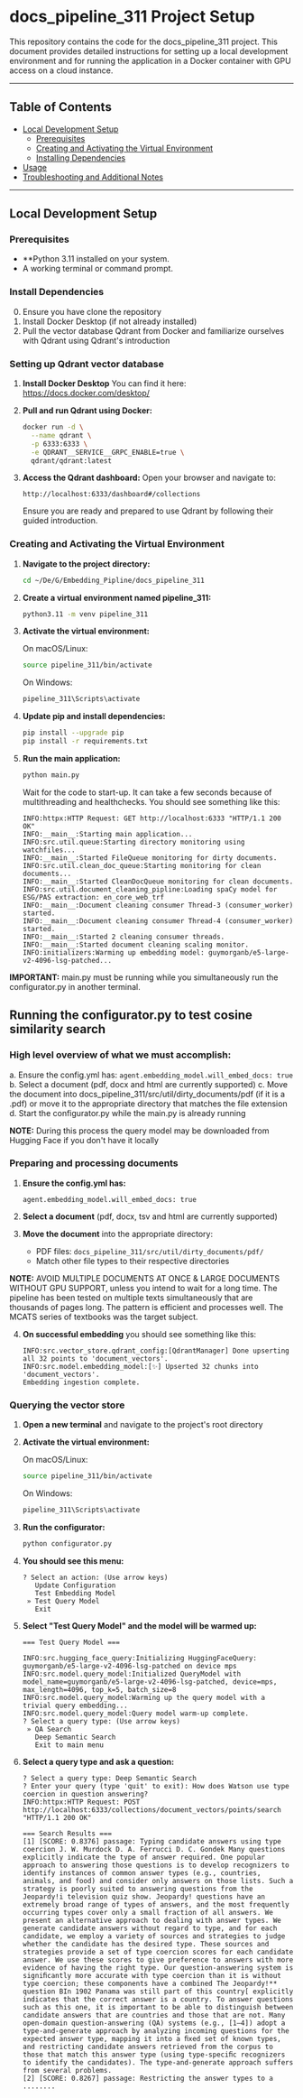 # docs_pipeline_311 Project Setup

This repository contains the code for the docs_pipeline_311 project. This document provides detailed instructions for setting up a local development environment and for running the application in a Docker container with GPU access on a cloud instance.

---

## Table of Contents

- [Local Development Setup](#local-development-setup)
  - [Prerequisites](#prerequisites)
  - [Creating and Activating the Virtual Environment](#creating-and-activating-the-virtual-environment)
  - [Installing Dependencies](#installing-dependencies)
- [Usage](#usage)
- [Troubleshooting and Additional Notes](#troubleshooting-and-additional-notes)

---

## Local Development Setup

### Prerequisites
- **Python 3.11 installed on your system.
- A working terminal or command prompt.

### Install Dependencies

0. Ensure you have clone the repository
1. Install Docker Desktop (if not already installed)
2. Pull the vector database Qdrant from Docker and familiarize ourselves with Qdrant using Qdrant's introduction

### Setting up Qdrant vector database

1. **Install Docker Desktop**
   You can find it here: https://docs.docker.com/desktop/

2. **Pull and run Qdrant using Docker:**
   ```bash
   docker run -d \
     --name qdrant \
     -p 6333:6333 \
     -e QDRANT__SERVICE__GRPC_ENABLE=true \
     qdrant/qdrant:latest
   ```

3. **Access the Qdrant dashboard:**
   Open your browser and navigate to:
   ```
   http://localhost:6333/dashboard#/collections
   ```
   Ensure you are ready and prepared to use Qdrant by following their guided introduction.

### Creating and Activating the Virtual Environment

1. **Navigate to the project directory:**
   ```bash
   cd ~/De/G/Embedding_Pipline/docs_pipeline_311
   ```

2. **Create a virtual environment named pipeline_311:**
   ```bash
   python3.11 -m venv pipeline_311 
   ```

3. **Activate the virtual environment:**

   On macOS/Linux:
   ```bash
   source pipeline_311/bin/activate
   ```

   On Windows:
   ```bash
   pipeline_311\Scripts\activate
   ```

4. **Update pip and install dependencies:**
   ```bash
   pip install --upgrade pip
   pip install -r requirements.txt
   ```

5. **Run the main application:**
   ```bash
   python main.py
   ```

   Wait for the code to start-up. It can take a few seconds because of multithreading and healthchecks. You should see something like this:
   ```
   INFO:httpx:HTTP Request: GET http://localhost:6333 "HTTP/1.1 200 OK"
   INFO:__main__:Starting main application...
   INFO:src.util.queue:Starting directory monitoring using watchfiles...
   INFO:__main__:Started FileQueue monitoring for dirty documents.
   INFO:src.util.clean_doc_queue:Starting monitoring for clean documents...
   INFO:__main__:Started CleanDocQueue monitoring for clean documents.
   INFO:src.util.document_cleaning_pipline:Loading spaCy model for ESG/PAS extraction: en_core_web_trf
   INFO:__main__:Document cleaning consumer Thread-3 (consumer_worker) started.
   INFO:__main__:Document cleaning consumer Thread-4 (consumer_worker) started.
   INFO:__main__:Started 2 cleaning consumer threads.
   INFO:__main__:Started document cleaning scaling monitor.
   INFO:initializers:Warming up embedding model: guymorganb/e5-large-v2-4096-lsg-patched...
   ```

**IMPORTANT:** main.py must be running while you simultaneously run the configurator.py in another terminal.

## Running the configurator.py to test cosine similarity search

### High level overview of what we must accomplish:
a. Ensure the config.yml has: `agent.embedding_model.will_embed_docs: true`
b. Select a document (pdf, docx and html are currently supported)
c. Move the document into docs_pipeline_311/src/util/dirty_documents/pdf (if it is a .pdf) or move it to the appropriate directory that matches the file extension
d. Start the configurator.py while the main.py is already running

**NOTE:** During this process the query model may be downloaded from Hugging Face if you don't have it locally

### Preparing and processing documents

1. **Ensure the config.yml has:**
   ```
   agent.embedding_model.will_embed_docs: true
   ```

2. **Select a document** (pdf, docx, tsv and html are currently supported)

3. **Move the document** into the appropriate directory:
   - PDF files: `docs_pipeline_311/src/util/dirty_documents/pdf/`
   - Match other file types to their respective directories

**NOTE:** AVOID MULTIPLE DOCUMENTS AT ONCE & LARGE DOCUMENTS WITHOUT GPU SUPPORT, unless you intend to wait for a long time. The pipeline has been tested on multiple texts simultaneously that are thousands of pages long. The pattern is efficient and processes well. The MCATS series of textbooks was the target subject.

4. **On successful embedding** you should see something like this:
   ```
   INFO:src.vector_store.qdrant_config:[QdrantManager] Done upserting all 32 points to 'document_vectors'.
   INFO:src.model.embedding_model:[✨] Upserted 32 chunks into 'document_vectors'.
   Embedding ingestion complete.
   ```

### Querying the vector store

1. **Open a new terminal** and navigate to the project's root directory
   
2. **Activate the virtual environment:**

   On macOS/Linux:
   ```bash
   source pipeline_311/bin/activate
   ```

   On Windows:
   ```bash
   pipeline_311\Scripts\activate
   ```

3. **Run the configurator:**
   ```bash
   python configurator.py
   ```

4. **You should see this menu:**
   ```
   ? Select an action: (Use arrow keys)
      Update Configuration
      Test Embedding Model
    » Test Query Model
      Exit
   ```

5. **Select "Test Query Model" and the model will be warmed up:**
   ```
   === Test Query Model ===

   INFO:src.hugging_face_query:Initializing HuggingFaceQuery: guymorganb/e5-large-v2-4096-lsg-patched on device mps
   INFO:src.model.query_model:Initialized QueryModel with model_name=guymorganb/e5-large-v2-4096-lsg-patched, device=mps, max_length=4096, top_k=5, batch_size=8
   INFO:src.model.query_model:Warming up the query model with a trivial query embedding...
   INFO:src.model.query_model:Query model warm-up complete.
   ? Select a query type: (Use arrow keys)
    » QA Search
      Deep Semantic Search
      Exit to main menu
   ```

6. **Select a query type and ask a question:**
   ```
   ? Select a query type: Deep Semantic Search
   ? Enter your query (type 'quit' to exit): How does Watson use type coercion in question answering?
   INFO:httpx:HTTP Request: POST http://localhost:6333/collections/document_vectors/points/search "HTTP/1.1 200 OK"

   === Search Results ===
   [1] [SCORE: 0.8376] passage: Typing candidate answers using type coercion J. W. Murdock D. A. Ferrucci D. C. Gondek Many questions explicitly indicate the type of answer required. One popular approach to answering those questions is to develop recognizers to identify instances of common answer types (e.g., countries, animals, and food) and consider only answers on those lists. Such a strategy is poorly suited to answering questions from the Jeopardy!i television quiz show. Jeopardy! questions have an extremely broad range of types of answers, and the most frequently occurring types cover only a small fraction of all answers. We present an alternative approach to dealing with answer types. We generate candidate answers without regard to type, and for each candidate, we employ a variety of sources and strategies to judge whether the candidate has the desired type. These sources and strategies provide a set of type coercion scores for each candidate answer. We use these scores to give preference to answers with more evidence of having the right type. Our question-answering system is signiﬁcantly more accurate with type coercion than it is without type coercion; these components have a combined The Jeopardy!** question BIn 1902 Panama was still part of this country[ explicitly indicates that the correct answer is a country. To answer questions such as this one, it is important to be able to distinguish between candidate answers that are countries and those that are not. Many open-domain question-answering (QA) systems (e.g., [1–4]) adopt a type-and-generate approach by analyzing incoming questions for the expected answer type, mapping it into a ﬁxed set of known types, and restricting candidate answers retrieved from the corpus to those that match this answer type (using type-speciﬁc recognizers to identify the candidates). The type-and-generate approach suffers from several problems.
   [2] [SCORE: 0.8267] passage: Restricting the answer types to a ........
   ```